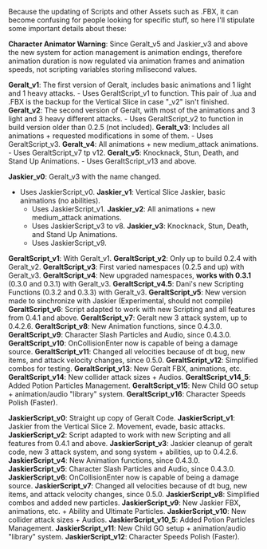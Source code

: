 Because the updating of Scripts and other Assets such as .FBX, it can become confusing for people looking for specific stuff,
so here I'll stipulate some important details about these:

**Character Animator Warning**: Since Geralt_v5 and Jaskier_v3 and above the new system for action
management is animation endings, therefore animation duration is now regulated via animation frames
and animation speeds, not scripting variables storing milisecond values.

**Geralt_v1**: The first version of Geralt, includes basic animations and 1 light and 1 heavy attacks.
	- Uses GeraltScript_v1 to function. This pair of .lua and .FBX is the backup for the Vertical Slice in case "_v2" isn't finished.
**Geralt_v2**: The second version of Geralt, with most of the animations and 3 light and 3 heavy different attacks.
	- Uses GeraltScript_v2 to function in build version older than 0.2.5 (not included).
**Geralt_v3**: Includes all animations + requested modifications in some of them.
	- Uses GeraltScript_v3.
**Geralt_v4**: All animations + new medium_attack animations.
	- Uses GeraltScript_v7 tp v12.
**Geralt_v5**: Knocknack, Stun, Death, and Stand Up Animations.
	- Uses GeraltScript_v13 and above.
	
**Jaskier_v0**: Geralt_v3 with the name changed.
- Uses JaskierScript_v0.
**Jaskier_v1**: Vertical Slice Jaskier, basic animations (no abilities).
	- Uses JaskierScript_v1.
**Jaskier_v2**: All animations + new medium_attack animations.
	- Uses JaskierScript_v3 to v8.
**Jaskier_v3**: Knocknack, Stun, Death, and Stand Up Animations.
	- Uses JaskierScript_v9.
	
**GeraltScript_v1**: With Geralt_v1.
**GeraltScript_v2**: Only up to build 0.2.4 with Geralt_v2.
**GeraltScript_v3**: First varied namespaces (0.2.5 and up) with Geralt_v3.
**GeraltScript_v4**: New upgraded namespaces, **works with 0.3.1** (0.3.0 and 0.3.1) with Geralt_v3.
**GeraltScript_v4.5**: Dani's new Scripting Functions (0.3.2 and 0.3.3) with Geralt_v3.
**GeraltScript_v5**: New version made to sinchronize with Jaskier (Experimental, should not compile)
**GeraltScript_v6**: Script adapted to work with new Scripting and all features from 0.4.1 and above.
**GeraltScript_v7**: Geralt new 3 attack system, up to 0.4.2.6.
**GeraltScript_v8**: New Animation functions, since 0.4.3.0.
**GeraltScript_v9**: Character Slash Particles and Audio, since 0.4.3.0.
**GeraltScript_v10**: OnCollisionEnter now is capable of being a damage source.
**GeraltScript_v11**: Changed all velocities because of dt bug, new items, and attack velocity changes, since 0.5.0.
**GeraltScript_v12**: Simplified combos for testing.
**GeraltScript_v13**: New Geralt FBX, animations, etc.
**GeraltScript_v14**: New collider attack sizes + Audios.
**GeraltScript_v14_5**: Added Potion Particles Management.
**GeraltScript_v15**: New Child GO setup + animation/audio "library" system.
**GeraltScript_v16**: Character Speeds Polish (Faster).

**JaskierScript_v0**: Straight up copy of Geralt Code.
**JaskierScript_v1**: Jaskier from the Vertical Slice 2. Movement, evade, basic attacks.
**JaskierScript_v2**: Script adapted to work with new Scripting and all features from 0.4.1 and above.
**JaskierScript_v3**: Jaskier cleanup of geralt code, new 3 attack system, and song system + abilities, up to 0.4.2.6.
**JaskierScript_v4**: New Animation functions, since 0.4.3.0.
**JaskierScript_v5**: Character Slash Particles and Audio, since 0.4.3.0.
**JaskierScript_v6**: OnCollisionEnter now is capable of being a damage source.
**JaskierScript_v7**: Changed all velocities because of dt bug, new items, and attack velocity changes, since 0.5.0.
**JaskierScript_v8**: Simplified combos and added new particles.
**JaskierScript_v9**: New Jaskier FBX, animations, etc. + Ability and Ultimate Particles.
**JaskierScript_v10**: New collider attack sizes + Audios.
**JaskierScript_v10_5**: Added Potion Particles Management.
**JaskierScript_v11**: New Child GO setup + animation/audio "library" system.
**JaskierScript_v12**: Character Speeds Polish (Faster).